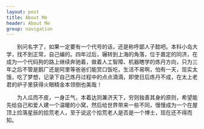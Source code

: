 ```yaml
---
layout: post
title: About Me
header: About Me
group: navigation
---
```




　　别问名字了，如果一定要有一个代号的话，还是称呼鄙人子懿吧。本科小岛大学，找不到正常，自己编的。四年过后，辗转到上海的角落，位于嘉定的同济，在成为一个代码狗的路上继续奔驰着，做着人工智障、机器瞎学的炼丹方向，只为三年之后不管是鹅厂还是阿里等爸爸们能赏口饭吃，生活不易啊，怕有一天，现实太饿，吃了梦想，记录下自己炼丹过程中的点点滴滴，即使日后炼丹不成，在太上老君的炉子里获得火眼精金本领倒也美哉！<br>

　　为人瓜而不皮，一身正气，本着达则兼济天下，穷则独善其身的原则，希望能先给自己和爱人建一个温暖的小窝，然后给世界带来一些不同，慢慢成为一个在屋顶上捡落星辰的拾荒老人，至于说这个拾荒老人是否是一个博士，现在还不得而知。


